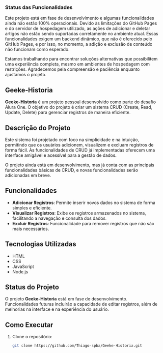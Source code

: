 ### Status das Funcionalidades

Este projeto está em fase de desenvolvimento e algumas funcionalidades ainda não estão 100% operacionais. Devido às limitações do GitHub Pages e do servidor de hospedagem utilizado, as ações de adicionar e deletar artigos não estão sendo suportadas corretamente no ambiente atual. Essas funcionalidades exigem um backend dinâmico, que não é oferecido pelo GitHub Pages, e por isso, no momento, a adição e exclusão de conteúdo não funcionam como esperado.

Estamos trabalhando para encontrar soluções alternativas que possibilitem uma experiência completa, mesmo em ambientes de hospedagem com restrições. Agradecemos pela compreensão e paciência enquanto ajustamos o projeto.

## Geeke-Historia

**Geeke-Historia** é um projeto pessoal desenvolvido como parte do desafio Alura One. O objetivo do projeto é criar um sistema CRUD (Create, Read, Update, Delete) para gerenciar registros de maneira eficiente.

## Descrição do Projeto

Este sistema foi projetado com foco na simplicidade e na intuição, permitindo que os usuários adicionem, visualizem e excluam registros de forma fácil. As funcionalidades de CRUD já implementadas oferecem uma interface amigável e acessível para a gestão de dados.

O projeto ainda está em desenvolvimento, mas já conta com as principais funcionalidades básicas de CRUD, e novas funcionalidades serão adicionadas em breve.

## Funcionalidades

- **Adicionar Registros**: Permite inserir novos dados no sistema de forma simples e eficiente.
- **Visualizar Registros**: Exibe os registros armazenados no sistema, facilitando a navegação e consulta dos dados.
- **Excluir Registros**: Funcionalidade para remover registros que não são mais necessários.

## Tecnologias Utilizadas

- HTML
- CSS
- JavaScript
- Node.js 

## Status do Projeto

O projeto **Geeke-Historia** está em fase de desenvolvimento. Funcionalidades futuras incluirão a capacidade de editar registros, além de melhorias na interface e na experiência do usuário.

## Como Executar

1. Clone o repositório:
   ```bash
   git clone https://github.com/Thiago-spba/Geeke-Historia.git

